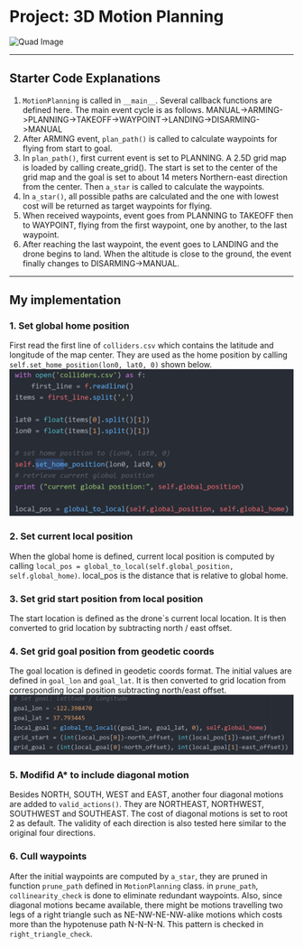 # Project: 3D Motion Planning
![Quad Image](./misc/mydrone.png)

---
## Starter Code Explanations
1. `MotionPlanning` is called in `__main__`. Several callback functions are defined here. The main event cycle is as follows. MANUAL->ARMING->PLANNING->TAKEOFF->WAYPOINT->LANDING->DISARMING->MANUAL
2. After ARMING event, `plan_path()` is called to calculate waypoints for flying from start to goal.
3. In `plan_path()`, first current event is set to PLANNING. A 2.5D grid map is loaded by calling create_grid(). The start is set to the center of the grid map and the goal is set to about 14 meters Northern-east direction from the center. Then `a_star` is called to calculate the waypoints.
4. In `a_star()`, all possible paths are calculated and the one with lowest cost will be returned as target waypoints for flying.
5. When received waypoints, event goes from PLANNING to TAKEOFF then to WAYPOINT, flying from the first waypoint, one by another, to the last waypoint.
6. After reaching the last waypoint, the event goes to LANDING and the drone begins to land. When the altitude is close to the ground, the event finally changes to DISARMING->MANUAL.

---
## My implementation
### 1. Set global home position
First read the first line of `colliders.csv` which contains the latitude and longitude of the map center. They are used as the home position by calling `self.set_home_position(lon0, lat0, 0)` shown below.
![home pos](./misc/homepos.png)
### 2. Set current local position
When the global home is defined, current local position is computed by calling `local_pos = global_to_local(self.global_position, self.global_home)`. local_pos is the distance that is relative to global home.

### 3. Set grid start position from local position
The start location is defined as the drone`s current local location. It is then converted to grid location by subtracting north / east offset.

### 4. Set grid goal position from geodetic coords
The goal location is defined in geodetic coords format. The initial values are defined in `goal_lon` and `goal_lat`. It is then converted to grid location from corresponding local position subtracting north/east offset.
![goal](./misc/goal.png)
### 5. Modifid A* to include diagonal motion
 Besides NORTH, SOUTH, WEST and EAST, another four diagonal motions are added to `valid_actions()`. They are NORTHEAST, NORTHWEST, SOUTHWEST and SOUTHEAST. The cost of diagonal motions is set to root 2 as default.  The validity of each direction is also tested here similar to the original four directions.

### 6. Cull waypoints
After the initial waypoints are computed by `a_star`, they are pruned in function `prune_path` defined in `MotionPlanning` class. in `prune_path`, `collinearity_check` is done to eliminate redundant waypoints. Also, since diagonal motions became available, there might be motions travelling two legs of a right triangle such as NE-NW-NE-NW-alike motions which costs more than the hypotenuse path N-N-N-N. This pattern is checked in `right_triangle_check`.
